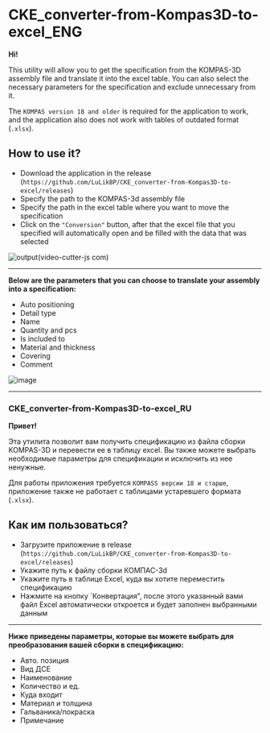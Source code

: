 # CKE_converter-from-Kompas3D-to-excel_ENG

 **Hi!**
 
This utility will allow you to get the specification from the KOMPAS-3D assembly file and translate it into the excel table. You can also select the necessary parameters for the specification and exclude unnecessary from it.
 
The ```KOMPAS version 18 and older``` is required for the application to work, and the application also does not work with tables of outdated format (```.xlsx```).
 
## How to use it?
 
* Download the application in the release (```https://github.com/LuLikBP/CKE_converter-from-Kompas3D-to-excel/releases```)
* Specify the path to the KOMPAS-3d assembly file
* Specify the path in the excel table where you want to move the specification
* Click on the ```"Conversion"``` button, after that the excel file that you specified will automatically open and be filled with the data that was selected

![output(video-cutter-js com)](https://user-images.githubusercontent.com/40739802/233345840-d1112e3a-2647-476e-b57a-764b4d195db3.gif)

<hr>

**Below are the parameters that you can choose to translate your assembly into a specification:**

* Auto positioning
* Detail type
* Name 
* Quantity and pcs 
* Is included to
* Material and thickness
* Covering
* Comment

![image](https://user-images.githubusercontent.com/40739802/233324864-e086c90a-b41e-4960-ab37-d0d873599af7.png)

<hr>

### CKE_converter-from-Kompas3D-to-excel_RU

**Привет!**
 
Эта утилита позволит вам получить спецификацию из файла сборки KOMPAS-3D и перевести ее в таблицу excel. Вы также можете выбрать необходимые параметры для спецификации и исключить из нее ненужные.
 
Для работы приложения требуется ``KOMPASS версии 18 и старше``, приложение также не работает с таблицами устаревшего формата (``.xlsx``).
 
## Как им пользоваться?
 
* Загрузите приложение в release (```https://github.com/LuLikBP/CKE_converter-from-Kompas3D-to-excel/releases```)
* Укажите путь к файлу сборки КОМПАС-3d
* Укажите путь в таблице Excel, куда вы хотите переместить спецификацию
* Нажмите на кнопку `Конвертация", после этого указанный вами файл Excel автоматически откроется и будет заполнен выбранными данным

<hr>

**Ниже приведены параметры, которые вы можете выбрать для преобразования вашей сборки в спецификацию:**

* Авто. позиция         
* Вид ДСЕ                   
* Наименование          
* Количество и ед.      
* Куда входит              
* Материал и толщина 
* Гальваника/покраска
* Примечание
